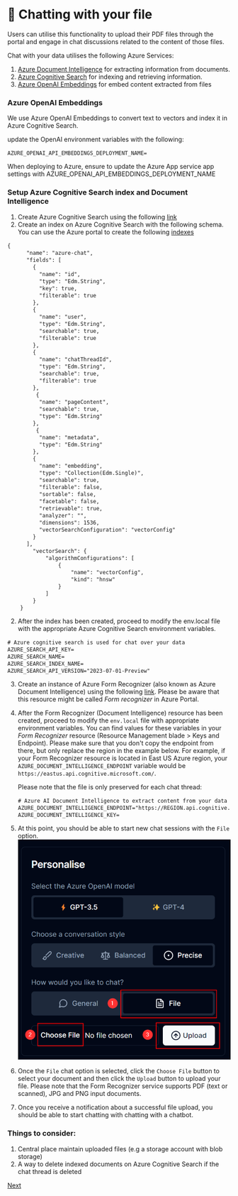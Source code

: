 # 📃 Chatting with your file

Users can utilise this functionality to upload their PDF files through the portal and engage in chat discussions related to the content of those files.

Chat with your data utilises the following Azure Services:

1. [Azure Document Intelligence](https://learn.microsoft.com/en-GB/azure/ai-services/document-intelligence/) for extracting information from documents.
1. [Azure Cognitive Search](https://learn.microsoft.com/en-GB/azure/search/) for indexing and retrieving information.
1. [Azure OpenAI Embeddings](https://learn.microsoft.com/en-us/azure/ai-services/openai/how-to/embeddings?tabs=console) for embed content extracted from files

### Azure OpenAI Embeddings

We use Azure OpenAI Embeddings to convert text to vectors and index it in Azure Cognitive Search.

update the OpenAI environment variables with the following:

```
AZURE_OPENAI_API_EMBEDDINGS_DEPLOYMENT_NAME=
```

When deploying to Azure, ensure to update the Azure App service app settings with AZURE_OPENAI_API_EMBEDDINGS_DEPLOYMENT_NAME

### Setup Azure Cognitive Search index and Document Intelligence

1. Create Azure Cognitive Search using the following [link](https://learn.microsoft.com/en-us/azure/search/search-get-started-portal)
1. Create an index on Azure Cognitive Search with the following schema. You can use the Azure portal to create the following [indexes](https://learn.microsoft.com/en-us/azure/search/vector-search-how-to-create-index?tabs=portal-add-field%2Cpush)

```
{
      "name": "azure-chat",
      "fields": [
        {
          "name": "id",
          "type": "Edm.String",
          "key": true,
          "filterable": true
        },
        {
          "name": "user",
          "type": "Edm.String",
          "searchable": true,
          "filterable": true
        },
        {
          "name": "chatThreadId",
          "type": "Edm.String",
          "searchable": true,
          "filterable": true
        },
         {
          "name": "pageContent",
          "searchable": true,
          "type": "Edm.String"
        },
         {
          "name": "metadata",
          "type": "Edm.String"
        },
        {
          "name": "embedding",
          "type": "Collection(Edm.Single)",
          "searchable": true,
          "filterable": false,
          "sortable": false,
          "facetable": false,
          "retrievable": true,
          "analyzer": "",
          "dimensions": 1536,
          "vectorSearchConfiguration": "vectorConfig"
        }
      ],
        "vectorSearch": {
            "algorithmConfigurations": [
                {
                    "name": "vectorConfig",
                    "kind": "hnsw"
                }
            ]
        }
    }
```

2. After the index has been created, proceed to modify the env.local file with the appropriate Azure Cognitive Search environment variables.

```
# Azure cognitive search is used for chat over your data
AZURE_SEARCH_API_KEY=
AZURE_SEARCH_NAME=
AZURE_SEARCH_INDEX_NAME=
AZURE_SEARCH_API_VERSION="2023-07-01-Preview"
```

3. Create an instance of Azure Form Recognizer (also known as Azure Document Intelligence) using the following [link](https://learn.microsoft.com/en-us/azure/ai-services/document-intelligence/create-document-intelligence-resource?view=doc-intel-3.1.0). Please be aware that this resource might be called _Form recognizer_ in Azure Portal.

4. After the Form Recognizer (Document Intelligence) resource has been created, proceed to modify the `env.local` file with appropriate environment variables. You can find values for these variables in your _Form Recognizer_ resource (Resource Management blade > Keys and Endpoint). Please make sure that you don't copy the endpoint from there, but only replace the region in the example below. For example, if your Form Recognizer resource is located in East US Azure region, your `AZURE_DOCUMENT_INTELLIGENCE_ENDPOINT` variable would be `https://eastus.api.cognitive.microsoft.com/`.

   Please note that the file is only preserved for each chat thread:

   ```
   # Azure AI Document Intelligence to extract content from your data
   AZURE_DOCUMENT_INTELLIGENCE_ENDPOINT="https://REGION.api.cognitive.microsoft.com/"
   AZURE_DOCUMENT_INTELLIGENCE_KEY=
   ```

5. At this point, you should be able to start new chat sessions with the `File` option.
   ![](/images/personalise-session.png)
6. Once the `File` chat option is selected, click the `Choose File` button to select your document and then click the `Upload` button to upload your file. Please note that the Form Recognizer service supports PDF (text or scanned), JPG and PNG input documents.
7. Once you receive a notification about a successful file upload, you should be able to start chatting with chatting with a chatbot.

### Things to consider:

1. Central place maintain uploaded files (e.g a storage account with blob storage)
2. A way to delete indexed documents on Azure Cognitive Search if the chat thread is deleted

[Next](/docs/7-environment-variables.md)
